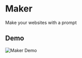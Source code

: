 # Maker
Make your websites with a prompt

## Demo

![Maker Demo](https://github.com/user-attachments/assets/82bed64d-74ec-4d16-8530-b716d936c72c)
